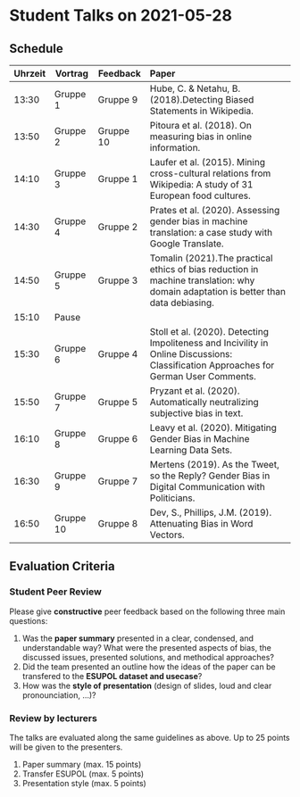 # Student Talks on 2021-05-28

## Schedule

| Uhrzeit        | Vortrag           | Feedback  | Paper  |
| ------------- | ------------- | ------------- |:-----------------------------------------------|
| 13:30 | Gruppe 1  | Gruppe 9  | Hube, C. & Netahu, B. (2018).Detecting Biased Statements in Wikipedia. |
| 13:50 | Gruppe 2  | Gruppe 10 | Pitoura et al. (2018). On measuring bias in online information. |
| 14:10 | Gruppe 3  | Gruppe 1  | Laufer et al. (2015). Mining cross-cultural relations from Wikipedia: A study of 31 European food cultures. |
| 14:30 | Gruppe 4  | Gruppe 2  | Prates et al. (2020). Assessing gender bias in machine translation: a case study with Google Translate. |
| 14:50 | Gruppe 5  | Gruppe 3  | Tomalin (2021).The practical ethics of bias reduction in machine translation: why domain adaptation is better than data debiasing. |
| 15:10 | Pause  |   | |
| 15:30 | Gruppe 6  | Gruppe 4  | Stoll et al. (2020). Detecting Impoliteness and Incivility in Online Discussions: Classification Approaches for German User Comments. |
| 15:50 | Gruppe 7  | Gruppe 5  | Pryzant et al. (2020). Automatically neutralizing subjective bias in text. |
| 16:10 | Gruppe 8  | Gruppe 6  | Leavy et al. (2020). Mitigating Gender Bias in Machine Learning Data Sets. |
| 16:30 | Gruppe 9  | Gruppe 7  | Mertens (2019). As the Tweet, so the Reply? Gender Bias in Digital Communication with Politicians. |
| 16:50 | Gruppe 10 | Gruppe 8  | Dev, S., Phillips, J.M. (2019). Attenuating Bias in Word Vectors. |

## Evaluation Criteria 

### Student Peer Review 

Please give __constructive__ peer feedback based on the following three main questions:

1. Was the __paper summary__ presented in a clear, condensed, and understandable way? What were the presented aspects of bias, the discussed issues, presented solutions, and methodical approaches? 
2. Did the team presented an outline how the ideas of the paper can be transfered to the __ESUPOL dataset and usecase__?
3. How was the __style of presentation__ (design of slides, loud and clear pronounciation, ...)?

### Review by lecturers

The talks are evaluated along the same guidelines as above. Up to 25 points will be given to the presenters. 

1. Paper summary (max. 15 points)
2. Transfer ESUPOL (max. 5 points)
3. Presentation style (max. 5 points)

